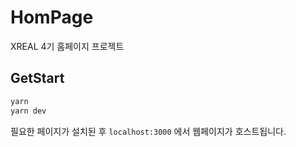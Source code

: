 # HomPage

XREAL 4기 홈페이지 프로젝트

## GetStart

```bash
yarn
yarn dev
```

필요한 페이지가 설치된 후 `localhost:3000` 에서 웹페이지가 호스트됩니다.
